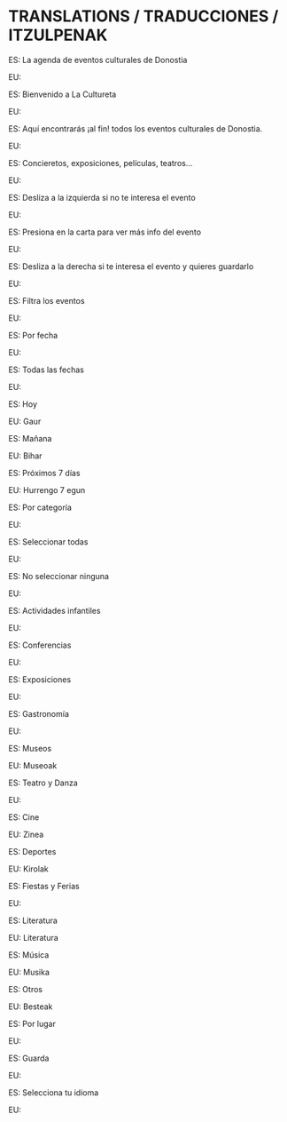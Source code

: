 TRANSLATIONS / TRADUCCIONES / ITZULPENAK
=================================================

ES: La agenda de eventos culturales de Donostia

EU:


ES: Bienvenido a La Cultureta

EU:


ES: Aquí encontrarás ¡al fin! todos los eventos culturales de Donostia.

EU:


ES: Concieretos, exposiciones, películas, teatros...

EU:


ES: Desliza a la izquierda si no te interesa el evento

EU:


ES: Presiona en la carta para ver más info del evento

EU:


ES: Desliza a la derecha si te interesa el evento y quieres guardarlo

EU:


ES: Filtra los eventos

EU:


ES: Por fecha

EU:


ES: Todas las fechas

EU:


ES: Hoy

EU: Gaur


ES: Mañana

EU: Bihar


ES: Próximos 7 días

EU: Hurrengo 7 egun


ES: Por categoría

EU:


ES: Seleccionar todas

EU:


ES: No seleccionar ninguna

EU:


ES: Actividades infantiles

EU:


ES: Conferencias

EU:


ES: Exposiciones

EU:


ES: Gastronomía

EU:


ES: Museos

EU: Museoak


ES: Teatro y Danza

EU:


ES: Cine

EU: Zinea


ES: Deportes

EU: Kirolak


ES: Fiestas y Ferias

EU:


ES: Literatura

EU: Literatura


ES: Música

EU: Musika


ES: Otros

EU: Besteak


ES: Por lugar

EU:


ES: Guarda

EU:


ES: Selecciona tu idioma

EU:

